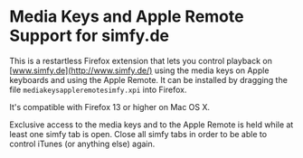 Media Keys and Apple Remote Support for simfy.de
================================================

This is a restartless Firefox extension that lets you control playback on [www.simfy.de](http://www.simfy.de/) using the media keys on Apple keyboards and using the Apple Remote. It can be installed by dragging the file ```mediakeysappleremotesimfy.xpi``` into Firefox.

It's compatible with Firefox 13 or higher on Mac OS X.

Exclusive access to the media keys and to the Apple Remote is held while at least one simfy tab is open. Close all simfy tabs in order to be able to control iTunes (or anything else) again.
